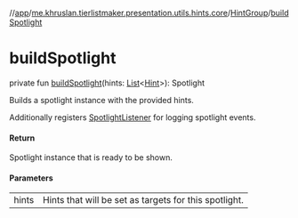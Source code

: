 //[app](../../../index.md)/[me.khruslan.tierlistmaker.presentation.utils.hints.core](../index.md)/[HintGroup](index.md)/[buildSpotlight](build-spotlight.md)

# buildSpotlight

private fun [buildSpotlight](build-spotlight.md)(hints: [List](https://kotlinlang.org/api/latest/jvm/stdlib/kotlin.collections/-list/index.html)&lt;[Hint](../-hint/index.md)&gt;): Spotlight

Builds a spotlight instance with the provided hints.

Additionally registers [SpotlightListener](-spotlight-listener/index.md) for logging spotlight events.

#### Return

Spotlight instance that is ready to be shown.

#### Parameters

| | |
|---|---|
| hints | Hints that will be set as targets for this spotlight. |
